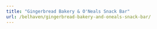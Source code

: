 ```yaml
---
title: "Gingerbread Bakery & O'Neals Snack Bar"
url: /belhaven/gingerbread-bakery-and-oneals-snack-bar/
---
```

